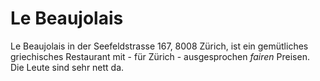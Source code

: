 # Le Beaujolais

Le Beaujolais in der Seefeldstrasse 167, 8008 Zürich, ist ein
gemütliches griechisches Restaurant mit - für Zürich - ausgesprochen
*fairen* Preisen. Die Leute sind sehr nett da. 
